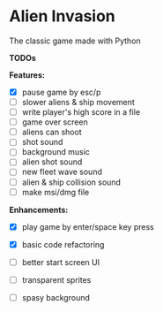 # Alien Invasion

The classic game made with Python

**TODOs**

**Features:**
- [x] pause game by esc/p
- [ ] slower aliens & ship movement
- [ ] write player's high score in a file
- [ ] game over screen
- [ ] aliens can shoot
- [ ] shot sound
- [ ] background music
- [ ] alien shot sound
- [ ] new fleet wave sound
- [ ] alien & ship collision sound
- [ ] make msi/dmg file

**Enhancements:**
- [x] play game by enter/space key press
- [x] basic code refactoring
- [ ] better start screen UI
- [ ] transparent sprites
- [ ] spasy background

